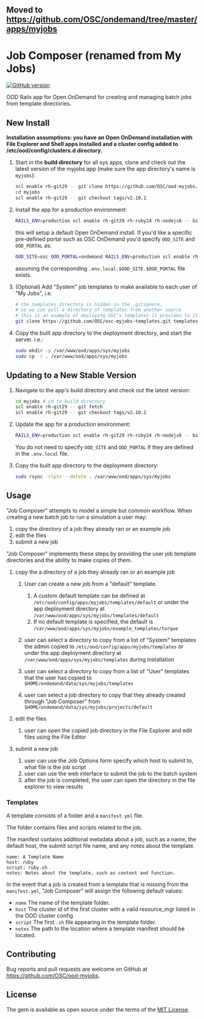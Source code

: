 ## Moved to https://github.com/OSC/ondemand/tree/master/apps/myjobs

# Job Composer (renamed from My Jobs)

[![GitHub version](https://badge.fury.io/gh/OSC%2Food-myjobs.svg)](https://badge.fury.io/gh/OSC%2Food-myjobs)

OOD Rails app for Open OnDemand for creating and managing batch jobs from template directories.

## New Install

**Installation assumptions: you have an Open OnDemand installation with File
Explorer and Shell apps installed and a cluster config added to
/etc/ood/config/clusters.d directory.**

1. Start in the **build directory** for all sys apps, clone and check out the
   latest version of the myjobs app (make sure the app directory's name is
   `myjobs`):

    ```sh
    scl enable rh-git29 -- git clone https://github.com/OSC/ood-myjobs.git myjobs
    cd myjobs
    scl enable rh-git29 -- git checkout tags/v2.10.1
    ```

2. Install the app for a production environment:

    ```sh
    RAILS_ENV=production scl enable rh-git29 rh-ruby24 rh-nodejs6 -- bin/setup
    ```

    this will setup a default Open OnDemand install. If you'd like a specific
    pre-defined portal such as OSC OnDemand you'd specify `OOD_SITE` and
    `OOD_PORTAL` as:

    ```sh
    OOD_SITE=osc OOD_PORTAL=ondemand RAILS_ENV=production scl enable rh-git29 rh-ruby24 rh-nodejs6 -- bin/setup
    ```

    assuming the corresponding `.env.local.$OOD_SITE.$OOD_PORTAL` file exists.

3. (Optional) Add "System" job templates to make available to each user of "My
   Jobs", i.e.

    ```sh
    # the templates directory is hidden in the .gitignore,
    # so we can pull a directory of templates from another source
    # this is an example of deploying OSC's templates it provides to its users
    git clone https://github.com/OSC/osc-myjobs-templates.git templates
    ```

4. Copy the built app directory to the deployment directory, and start the
   server. i.e.:

    ```sh
    sudo mkdir -p /var/www/ood/apps/sys/myjobs
    sudo cp -r . /var/www/ood/apps/sys/myjobs
    ```

## Updating to a New Stable Version

1. Navigate to the app's build directory and check out the latest version:

    ```sh
    cd myjobs # cd to build directory
    scl enable rh-git29 -- git fetch
    scl enable rh-git29 -- git checkout tags/v2.10.1
    ```

2. Update the app for a production environment:

    ```sh
    RAILS_ENV=production scl enable rh-git29 rh-ruby24 rh-nodejs6 -- bin/setup
    ```

    You do not need to specify `OOD_SITE` and `OOD_PORTAL` if they are defined
    in the `.env.local` file.

3. Copy the built app directory to the deployment directory:

    ```sh
    sudo rsync -rlptv --delete . /var/www/ood/apps/sys/myjobs
    ```

## Usage

"Job Composer" attempts to model a simple but common workflow. When creating a new batch job to run a simulation a user may:

1. copy the directory of a job they already ran or an example job
2. edit the files
3. submit a new job

"Job Composer" implements these steps by providing the user job template directories and the ability to make copies of them.

1. copy the a directory of a job they already ran or an example job

    1. User can create a new job from a "default" template.

        1. A custom default template can be defined at `/etc/ood/config/apps/myjobs/templates/default` or under the app deployment directory at `/var/www/ood/apps/sys/myjobs/templates/default`
        2. If no default template is specified, the default is `/var/www/ood/apps/sys/myjobs/example_templates/torque`

    2. user can select a directory to copy from a list of "System" templates the admin copied to `/etc/ood/config/apps/myjobs/templates` or under the app deployment directory at `/var/www/ood/apps/sys/myjobs/templates` during installation
    3. user can select a directory to copy from a list of "User" templates that the user has copied to `$HOME/ondemand/data/sys/myjobs/templates`
    4. user can select a job directory to copy that they already created through "Job Composer" from `$HOME/ondemand/data/sys/myjobs/projects/default`

2. edit the files
    1. user can open the copied job directory in the File Explorer and edit files using the File Editor

3. submit a new job
    1. user can use the Job Options form specify which host to submit to, what file is the job script
    2. user can use the web interface to submit the job to the batch system
    3. after the job is completed, the user can open the directory in the file explorer to view results

### Templates

A template consists of a folder and a `manifest.yml` file.

The folder contains files and scripts related to the job.

The manifest contains additional metadata about a job, such as a name, the default host, the submit script file name, and any notes about the template.

```
name: A Template Name
host: ruby
script: ruby.sh
notes: Notes about the template, such as content and function.
```

In the event that a job is created from a template that is missing from the `manifest.yml`, "Job Composer" will assign the following default values:

* `name` The name of the template folder.
* `host` The cluster id of the first cluster with a valid resource_mgr listed in the OOD cluster config
* `script` The first `.sh` file appearing in the template folder.
* `notes` The path to the location where a template manifest should be located.

## Contributing

Bug reports and pull requests are welcome on GitHub at
https://github.com/OSC/ood-myjobs.

## License

The gem is available as open source under the terms of the [MIT
License](http://opensource.org/licenses/MIT).
